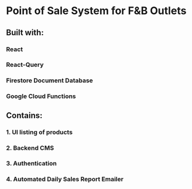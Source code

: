 # Point of Sale System for F&B Outlets 

## Built with:
### React 
### React-Query
### Firestore Document Database
### Google Cloud Functions

## Contains:
### 1. UI listing of products
### 2. Backend CMS 
### 3. Authentication
### 4. Automated Daily Sales Report Emailer

